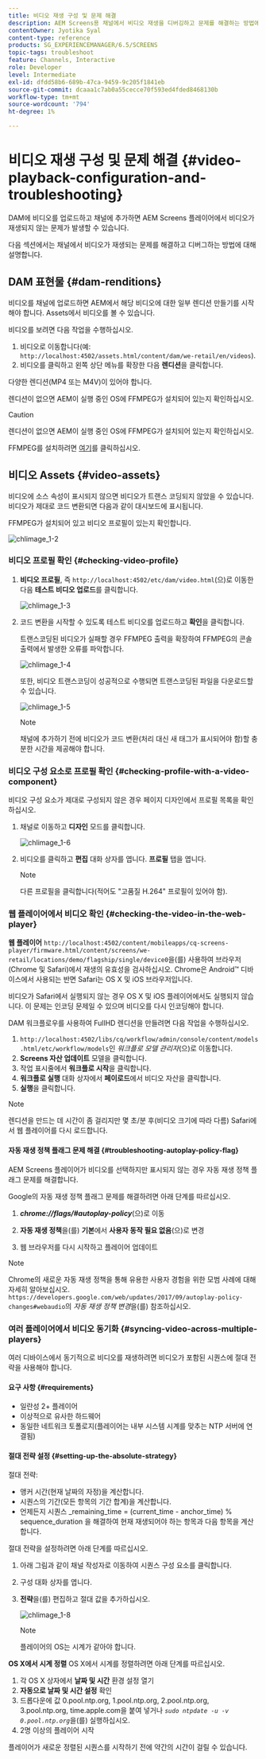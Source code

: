 ```yaml
---
title: 비디오 재생 구성 및 문제 해결
description: AEM Screens용 채널에서 비디오 재생을 디버깅하고 문제를 해결하는 방법에 대해 알아봅니다.
contentOwner: Jyotika Syal
content-type: reference
products: SG_EXPERIENCEMANAGER/6.5/SCREENS
topic-tags: troubleshoot
feature: Channels, Interactive
role: Developer
level: Intermediate
exl-id: dfdd58b6-689b-47ca-9459-9c205f1841eb
source-git-commit: dcaaa1c7ab0a55cecce70f593ed4fded8468130b
workflow-type: tm+mt
source-wordcount: '794'
ht-degree: 1%

---
```


# 비디오 재생 구성 및 문제 해결 {#video-playback-configuration-and-troubleshooting}

DAM에 비디오를 업로드하고 채널에 추가하면 AEM Screens 플레이어에서 비디오가 재생되지 않는 문제가 발생할 수 있습니다.

다음 섹션에서는 채널에서 비디오가 재생되는 문제를 해결하고 디버그하는 방법에 대해 설명합니다.

## DAM 표현물 {#dam-renditions}

비디오를 채널에 업로드하면 AEM에서 해당 비디오에 대한 일부 렌디션 만들기를 시작해야 합니다. Assets에서 비디오를 볼 수 있습니다.

비디오를 보려면 다음 작업을 수행하십시오.

1. 비디오로 이동합니다(예: `http://localhost:4502/assets.html/content/dam/we-retail/en/videos`).
1. 비디오를 클릭하고 왼쪽 상단 메뉴를 확장한 다음 **렌디션**&#x200B;을 클릭합니다.

다양한 렌디션(MP4 또는 M4V)이 있어야 합니다.

렌디션이 없으면 AEM이 실행 중인 OS에 FFMPEG가 설치되어 있는지 확인하십시오.

>[!CAUTION]
>
>렌디션이 없으면 AEM이 실행 중인 OS에 FFMPEG가 설치되어 있는지 확인하십시오.
>
>FFMPEG를 설치하려면 [여기](https://www.ffmpeg.org/download.html)를 클릭하십시오.

## 비디오 Assets {#video-assets}

비디오에 소스 속성이 표시되지 않으면 비디오가 트랜스 코딩되지 않았을 수 있습니다. 비디오가 제대로 코드 변환되면 다음과 같이 대시보드에 표시됩니다.

FFMPEG가 설치되어 있고 비디오 프로필이 있는지 확인합니다.

![chlimage_1-2](assets/chlimage_1-2.png)

### 비디오 프로필 확인 {#checking-video-profile}

1. **비디오 프로필**, 즉 `http://localhost:4502/etc/dam/video.html`(으)로 이동한 다음 **테스트 비디오 업로드**&#x200B;를 클릭합니다.

   ![chlimage_1-3](assets/chlimage_1-3.png)

1. 코드 변환을 시작할 수 있도록 테스트 비디오를 업로드하고 **확인**&#x200B;을 클릭합니다.

   트랜스코딩된 비디오가 실패할 경우 FFMPEG 출력을 확장하여 FFMPEG의 콘솔 출력에서 발생한 오류를 파악합니다.

   ![chlimage_1-4](assets/chlimage_1-4.png)

   또한, 비디오 트랜스코딩이 성공적으로 수행되면 트랜스코딩된 파일을 다운로드할 수 있습니다.

   ![chlimage_1-5](assets/chlimage_1-5.png)

   >[!NOTE]
   >
   >채널에 추가하기 전에 비디오가 코드 변환(처리 대신 새 태그가 표시되어야 함)할 충분한 시간을 제공해야 합니다.

### 비디오 구성 요소로 프로필 확인 {#checking-profile-with-a-video-component}

비디오 구성 요소가 제대로 구성되지 않은 경우 페이지 디자인에서 프로필 목록을 확인하십시오.

1. 채널로 이동하고 **디자인** 모드를 클릭합니다.

   ![chlimage_1-6](assets/chlimage_1-6.png)

1. 비디오를 클릭하고 **편집** 대화 상자를 엽니다. **프로필** 탭을 엽니다.

   >[!NOTE]
   >다른 프로필을 클릭합니다(적어도 &quot;고품질 H.264&quot; 프로필이 있어야 함).

### 웹 플레이어에서 비디오 확인 {#checking-the-video-in-the-web-player}

**웹 플레이어** `http://localhost:4502/content/mobileapps/cq-screens-player/firmware.html/content/screens/we-retail/locations/demo/flagship/single/device0`을(를) 사용하여 브라우저(Chrome 및 Safari)에서 재생의 유효성을 검사하십시오. Chrome은 Android™ 디바이스에서 사용되는 반면 Safari는 OS X 및 iOS 브라우저입니다.

비디오가 Safari에서 실행되지 않는 경우 OS X 및 iOS 플레이어에서도 실행되지 않습니다. 이 문제는 인코딩 문제일 수 있으며 비디오를 다시 인코딩해야 합니다.

DAM 워크플로우를 사용하여 FullHD 렌디션을 만들려면 다음 작업을 수행하십시오.

1. `http://localhost:4502/libs/cq/workflow/admin/console/content/models.html/etc/workflow/models`인 *워크플로 모델 관리자*(으)로 이동합니다.
1. **Screens 자산 업데이트** 모델을 클릭합니다.
1. 작업 표시줄에서 **워크플로 시작**&#x200B;을 클릭합니다.
1. **워크플로 실행** 대화 상자에서 **페이로드**&#x200B;에서 비디오 자산을 클릭합니다.
1. **실행**&#x200B;을 클릭합니다.

>[!NOTE]
>
>렌디션을 만드는 데 시간이 좀 걸리지만 몇 초/분 후(비디오 크기에 따라 다름) Safari에서 웹 플레이어를 다시 로드합니다.

#### 자동 재생 정책 플래그 문제 해결 {#troubleshooting-autoplay-policy-flag}

AEM Screens 플레이어가 비디오를 선택하지만 표시되지 않는 경우 자동 재생 정책 플래그 문제를 해결합니다.

Google의 자동 재생 정책 플래그 문제를 해결하려면 아래 단계를 따르십시오.

1. ***chrome://flags/#autoplay-policy***(으)로 이동
1. **자동 재생 정책**&#x200B;을(를) **기본**&#x200B;에서 **사용자 동작 필요 없음**(으)로 변경

1. 웹 브라우저를 다시 시작하고 플레이어 업데이트

>[!NOTE]
>
>Chrome의 새로운 자동 재생 정책을 통해 유용한 사용자 경험을 위한 모범 사례에 대해 자세히 알아보십시오. `https://developers.google.com/web/updates/2017/09/autoplay-policy-changes#webaudio`의 *자동 재생 정책 변경*&#x200B;을(를) 참조하십시오.

### 여러 플레이어에서 비디오 동기화 {#syncing-video-across-multiple-players}

여러 디바이스에서 동기적으로 비디오를 재생하려면 비디오가 포함된 시퀀스에 절대 전략을 사용해야 합니다.

#### 요구 사항 {#requirements}

* 일란성 2+ 플레이어
* 이상적으로 유사한 하드웨어
* 동일한 네트워크 토폴로지(플레이어는 내부 시스템 시계를 맞추는 NTP 서버에 연결됨)

#### 절대 전략 설정 {#setting-up-the-absolute-strategy}

절대 전략:

* 앵커 시간(현재 날짜의 자정)을 계산합니다.
* 시퀀스의 기간(모든 항목의 기간 합계)을 계산합니다.
* 언제든지 시퀀스 _remaining_time = (current_time - anchor_time) % sequence_duration 을 해결하여 현재 재생되어야 하는 항목과 다음 항목을 계산합니다.

절대 전략을 설정하려면 아래 단계를 따르십시오.

1. 아래 그림과 같이 채널 작성자로 이동하여 시퀀스 구성 요소를 클릭합니다.
1. 구성 대화 상자를 엽니다.
1. **전략**&#x200B;을(를) 편집하고 절대 값을 추가하십시오.

   ![chlimage_1-8](assets/chlimage_1-8.png)

   >[!NOTE]
   >플레이어의 OS는 시계가 같아야 합니다.

**OS X에서 시계 정렬** OS X에서 시계를 정렬하려면 아래 단계를 따르십시오.

1. 각 OS X 상자에서 **날짜 및 시간** 환경 설정 열기
1. **자동으로 날짜 및 시간 설정** 확인
1. 드롭다운에 값 0.pool.ntp.org, 1.pool.ntp.org, 2.pool.ntp.org, 3.pool.ntp.org, time.apple.com을 붙여 넣거나 *`sudo ntpdate -u -v 0.pool.ntp.org`*&#x200B;을(를) 실행하십시오.
1. 2명 이상의 플레이어 시작

플레이어가 새로운 정렬된 시퀀스를 시작하기 전에 약간의 시간이 걸릴 수 있습니다.
